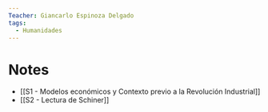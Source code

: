 ```yaml
---
Teacher: Giancarlo Espinoza Delgado
tags:
  - Humanidades
---
```

# Notes
- [[S1 - Modelos económicos y Contexto previo a la Revolución Industrial]]
- [[S2 - Lectura de Schiner]]